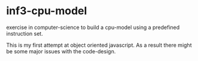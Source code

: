inf3-cpu-model
==============

exercise in computer-science to build a cpu-model using a predefined instruction set.

This is my first attempt at object oriented javascript. As a result there might be some major issues with the code-design.
